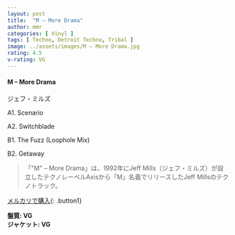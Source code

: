 ```yaml
---
layout: post
title:  "M – More Drama"
author: mmr
categories: [ Vinyl ]
tags: [ Techno, Detroit Techno, Tribal ]
image: ../assets/images/M – More Drama.jpg
rating: 4.5
v-rating: VG
---
```


#### M – More Drama

ジェフ・ミルズ

A1. Scenario

A2. Switchblade

B1. The Fuzz (Loophole Mix)

B2. Getaway

> 「"M" – More Drama」は、1992年にJeff Mills（ジェフ・ミルズ）が設立したテクノレーベルAxisから「M」名義でリリースしたJeff Millsのテクノトラック。

[メルカリで購入](https://jp.mercari.com/item/m89297730554){: .button1}

<div class="mt-4 mb-4 d-flex align-items-center">
<strong class="mr-1">盤質: VG</strong>
</div>
<div class="mt-4 mb-4 d-flex align-items-center">
<strong class="mr-1">ジャケット: VG</strong>
</div>
